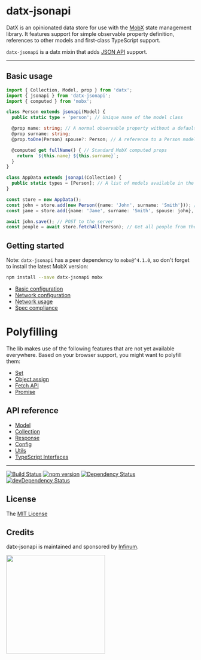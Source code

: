 # datx-jsonapi

DatX is an opinionated data store for use with the [MobX](https://mobx.js.org/) state management library. It features support for simple observable property definition, references to other models and first-class TypeScript support.

`datx-jsonapi` is a datx mixin that adds [JSON API](http://jsonapi.org/) support.

***

## Basic usage

```typescript
import { Collection, Model, prop } from 'datx';
import { jsonapi } from 'datx-jsonapi';
import { computed } from 'mobx';

class Person extends jsonapi(Model) {
  public static type = 'person'; // Unique name of the model class

  @prop name: string; // A normal observable property without a default value
  @prop surname: string;
  @prop.toOne(Person) spouse?: Person; // A reference to a Person model

  @computed get fullName() { // Standard MobX computed props
    return `${this.name} ${this.surname}`;
  }
}

class AppData extends jsonapi(Collection) {
  public static types = [Person]; // A list of models available in the collection
}

const store = new AppData();
const john = store.add(new Person({name: 'John', surname: 'Smith'})); // Add a model instance to the store
const jane = store.add({name: 'Jane', surname: 'Smith', spouse: john}, Person); // Add a model to the store

await john.save(); // POST to the server
const people = await store.fetchAll(Person); // Get all people from the server
```

## Getting started

Note: `datx-jsonapi` has a peer dependency to `mobx@^4.1.0`, so don't forget to install the latest MobX version:

```bash
npm install --save datx-jsonapi mobx
```

  * [Basic configuration](https://github.com/infinum/datx/wiki/Basic-configuration)
  * [Network configuration](https://github.com/infinum/datx/wiki/Network-configuration)
  * [Network usage](https://github.com/infinum/datx/wiki/Network-usage)
  * [Spec compliance](https://github.com/infinum/datx/wiki/Spec-compliance)

# Polyfilling

The lib makes use of the following features that are not yet available everywhere. Based on your browser support, you might want to polyfill them:

* [Set](https://developer.mozilla.org/en-US/docs/Web/JavaScript/Reference/Global_Objects/Set)
* [Object.assign](https://developer.mozilla.org/en-US/docs/Web/JavaScript/Reference/Global_Objects/Object/assign)
* [Fetch API](https://developer.mozilla.org/en-US/docs/Web/API/Fetch_API)
* [Promise](https://developer.mozilla.org/en-US/docs/Web/JavaScript/Reference/Global_Objects/Promise)

## API reference
  
  * [Model](https://github.com/infinum/datx/wiki/JSONAPI-Model)
  * [Collection](https://github.com/infinum/datx/wiki/JSONAPI-Collection)
  * [Response](https://github.com/infinum/datx/wiki/JSONAPI-Response)
  * [Config](https://github.com/infinum/datx/wiki/JSONAPI-Config)
  * [Utils](https://github.com/infinum/datx/wiki/JSONAPI-Utils)
  * [TypeScript Interfaces](https://github.com/infinum/datx/wiki/JSONAPI-Interfaces)

***

[![Build Status](https://travis-ci.org/infinum/datx.svg?branch=master)](https://travis-ci.org/infinum/datx)
[![npm version](https://badge.fury.io/js/datx-jsonapi.svg)](https://badge.fury.io/js/datx-jsonapi)
[![Dependency Status](https://david-dm.org/infinum/datx.svg?path=packages/datx-jsonapi)](https://david-dm.org/infinum/datx?path=packages/datx-jsonapi)
[![devDependency Status](https://david-dm.org/infinum/datx/dev-status.svg?path=packages/datx-jsonapi)](https://david-dm.org/infinum/datx?path=packages/datx-jsonapi#info=devDependencies)

## License

The [MIT License](LICENSE)

## Credits

datx-jsonapi is maintained and sponsored by
[Infinum](http://www.infinum.co).

<img src="https://infinum.co/infinum.png" width="264">
